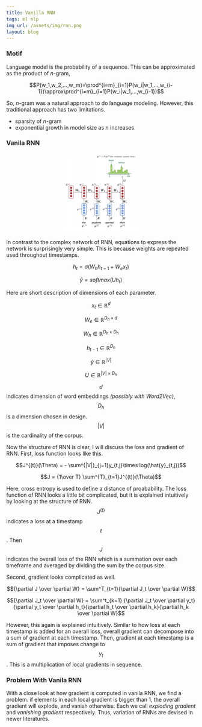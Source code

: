 ```yaml
---
title: Vanilla RNN
tags: ml nlp
img_url: /assets/img/rnn.png
layout: blog
---
```


### Motif
Language model is the probability of a sequence.
This can be approximated as the product of _n_-gram,

$$P(w_1,w_2,...,w_m)=\prod^{i=m}_{i=1}P(w_i|w_1,...,w_{i-1})\approx\prod^{i=m}_{i=1}P(w_i|w_1,...,w_{i-1})$$

So, _n_-gram was a natural approach to do language modeling.
However, this traditional approach has two limitations.
* sparsity of _n_-gram
* exponential growth in model size as _n_ increases

### Vanila RNN
<p align="center">
    <img src="/assets/img/rnn_structure.png" alt="RNN structure"  width="40%"/>
</p>

In contrast to the complex network of RNN,
equations to express the network is surprisingly very simple.
This is because weights are repeated used throughout timestamps.

$$h_t=\sigma(W_hh_{t-1} + W_ex_t)$$

$$\hat{y}=softmax(Uh_t)$$

Here are short description of dimensions of each parameter.

$$x_t\in\mathbb{R}^d$$

$$W_e\in\mathbb{R}^{D_h\times d}$$

$$W_h\in\mathbb{R}^{D_h\times D_h}$$

$$h_{t-1}\in\mathbb{R}^{D_h}$$

$$\hat{y}\in\mathbb{R}^{|V|}$$

$$U\in\mathbb{R}^{|V| \times D_h}$$

$$d$$ indicates dimension of word embeddings _(possibly with Word2Vec)_, 
$$D_h$$ is a dimension chosen in design. 
$$|V|$$ is the cardinality of the corpus.

Now the structure of RNN is clear, I will discuss the loss and gradient of RNN.
First, loss function looks like this.

$$J^{(t)}(\Theta) = - \sum^{|V|}_{j=1}y_{t,j}\times log(\hat{y}_{t,j})$$

$$J = {1\over T} \sum^{T}_{t=1}J^{(t)}(\Theta)$$

Here, cross entropy is used to define a distance of proabability.
The loss function of RNN looks a little bit complicated, but it is explained intuitively by looking at the structure of RNN.
$$J^{(t)}$$ indicates a loss at a timestamp $$t$$. 
Then $$J$$ indicates the overall loss of the RNN which is a summation over each timeframe and averaged by dividing the sum by the corpus size.

Second, gradient looks complicated as well.

$${\partial J \over \partial W} = \sum^T_{t=1}{\partial J_t \over \partial W}$$

$${\partial J_t \over \partial W} = \sum^t_{k=1} {\partial J_t \over \partial y_t}{\partial y_t \over \partial h_t}{\partial h_t \over \partial h_k}{\partial h_k \over \partial W}$$

However, this again is explained intuitively. Similar to how loss at each timestamp is added for an overall loss, overall gradient can decompose into a sum of gradient at each timestamp. Then, gradient at each timestamp is a sum of gradient that imposes change to $$y_t$$. This is a multiplication of local gradients in sequence.

### Problem With Vanila RNN
With a close look at how gradient is computed in vanila RNN, we find a problem. if elements in each local gradient is bigger than 1, the overall gradient will explode, and vanish otherwise. Each we call _exploding gradient_ and _vanishing gradient_ respectively. Thus, variation of RNNs are devised in newer literatures.
